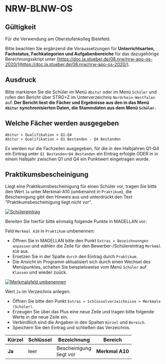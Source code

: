 ﻿# NRW-BLNW-OS

## Gültigkeit

Für die Verwendung am Oberstufenkolleg Bielefeld. 

Bitte beachten Sie ergänzend die Voraussetzungen für **Unterrichtsarten, Fachstatus, Fachkategorien und Aufgabenbereiche** für das dazugehörige Berechnungsskript unter [https://doc.la.stueber.de/08.nrw/nrw-apo-os-2020/](https://doc.la.stueber.de/08.nrw/nrw-apo-os-2020/).

## Ausdruck

Bitte markieren Sie die Schüler im Menü `Abitur` oder im Menü `Schüler` und rufen den Bericht über STRG+Z im Unterverzeichnis `Nordrhein-Westfalen` auf. **Der Bericht liest die Fächer und Ergebnisse aus den in das Menü `Abitur` synchronisierten Daten, die Stammdaten aus dem Menü `Schüler`.**

## Welche Fächer werden ausgegeben

`Abitur > Qualifikation > Q1-Q4` <br/>`Abitur > Qualifikation > Q1 Bestanden - Q4 Bestanden`

Es werden nur die Fachzeilen ausgegeben, für die in den Halbjahren Q1-Q4 ein Eintrag unter `Q1 Bestanden`-`Q4 Bestanden` ein Eintrag erfolgte ODER in in einem Halbjahr zwischen Q1 und Q4 ein Punktwert eingetragen wurde.

## Praktikumsbescheinigung

Liegt eine Praktikumsbescheinigung für einen Schüler vor, tragen Sie bitte den Wert `Ja` unter Merkmal-A10 (umbenannt in `Praktikum`), die Bescheinigung gibt den Hinweis aus und unterdrückt den Text "Praktikumsbescheinigung liegt nicht vor".

[![Schülereintrag][2]][2]

[2]:/assets/images/nrw/07.png

Bereiten Sie hierfür bitte einmalig folgende Punkte in MAGELLAN vor:

Feld ``Merkmal A10`` in `Praktikum` umbenennen:

* Öffnen Sie in MAGELLAN bitte den Punkt `Extras > Bezeichnunngen anpassen` und wählen die Zeile für den Bewerber-/Schülereintrag `Merkmal A10` aus. 
* Ersetzen Sie in der Spalte `durch` den Eintrag durch `Praktikum`.
*  Die Ansicht im Programm aktualisiert sich durch einen Wechsel des Menüpunktes, schalten Sie beispielsweise vom Menü `Schüler` auf `Klassen` und wieder zuück.

[![Merkmalsfeld umbenennen][1]][1]

[1]:/assets/images/nrw/06.png

Wert `Ja` im Verzeichnis anlegen:

* Öffnen Sie bitte den Punkt `Extras > Schlüsselverzeichnisse > Merkmale (Schüler)`. 
* Erzeugen Sie über das Plus eine neue Zeile und tragen bitte folgende Werte in die neue Zeile ein. 
* Verbindliich sind die Angaben in den Spalten `Kürzel` und `Bereich`. 
* Speichern Sie den Eintrag und schließen das Verzeichnis.

Kürzel|Schlüssel|Bezeichnung|Bereich
--|--|--|--
**Ja**|leer|Bescheinigung <br/>liegt vor|**Merkmal A10**